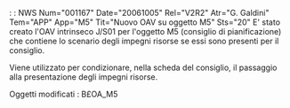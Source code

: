  :  : NWS Num="001167" Date="20061005" Rel="V2R2" Atr="G. Galdini" Tem="APP" App="M5" Tit="Nuovo OAV su oggetto M5" Sts="20"
E' stato creato l'OAV intrinseco J/S01 per l'oggetto M5 (consiglio di pianificazione) che contiene
lo scenario degli impegni risorse se essi sono presenti per il consiglio.

Viene utilizzato per condizionare, nella scheda del consiglio, il passaggio alla presentazione degli
impegni risorse.

Oggetti modificati :  B£OA_M5
